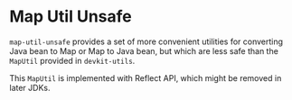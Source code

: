 # Map Util Unsafe

`map-util-unsafe` provides a set of more convenient utilities for converting Java bean to Map or Map to Java bean, but which are less safe than the `MapUtil` provided in `devkit-utils`.

This `MapUtil` is implemented with Reflect API, which might be removed in later JDKs.